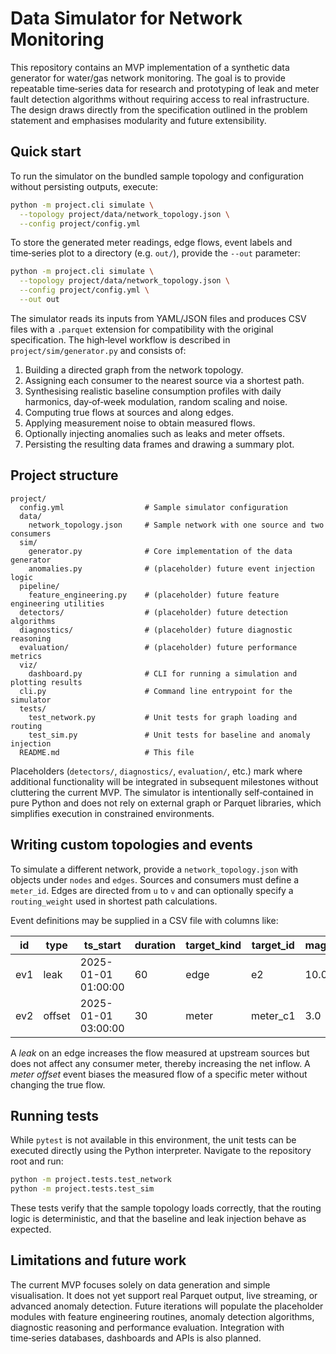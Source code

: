 # Data Simulator for Network Monitoring

This repository contains an MVP implementation of a synthetic data
generator for water/gas network monitoring.  The goal is to provide
repeatable time‑series data for research and prototyping of leak and
meter fault detection algorithms without requiring access to real
infrastructure.  The design draws directly from the specification
outlined in the problem statement and emphasises modularity and future
extensibility.

## Quick start

To run the simulator on the bundled sample topology and configuration
without persisting outputs, execute:

```bash
python -m project.cli simulate \
  --topology project/data/network_topology.json \
  --config project/config.yml
```

To store the generated meter readings, edge flows, event labels and
time‑series plot to a directory (e.g. `out/`), provide the `--out`
parameter:

```bash
python -m project.cli simulate \
  --topology project/data/network_topology.json \
  --config project/config.yml \
  --out out
```

The simulator reads its inputs from YAML/JSON files and produces
CSV files with a `.parquet` extension for compatibility with the
original specification.  The high‑level workflow is described in
`project/sim/generator.py` and consists of:

1. Building a directed graph from the network topology.
2. Assigning each consumer to the nearest source via a shortest path.
3. Synthesising realistic baseline consumption profiles with daily
   harmonics, day‑of‑week modulation, random scaling and noise.
4. Computing true flows at sources and along edges.
5. Applying measurement noise to obtain measured flows.
6. Optionally injecting anomalies such as leaks and meter offsets.
7. Persisting the resulting data frames and drawing a summary plot.

## Project structure

```
project/
  config.yml                  # Sample simulator configuration
  data/
    network_topology.json     # Sample network with one source and two consumers
  sim/
    generator.py              # Core implementation of the data generator
    anomalies.py              # (placeholder) future event injection logic
  pipeline/
    feature_engineering.py    # (placeholder) future feature engineering utilities
  detectors/                  # (placeholder) future detection algorithms
  diagnostics/                # (placeholder) future diagnostic reasoning
  evaluation/                 # (placeholder) future performance metrics
  viz/
    dashboard.py              # CLI for running a simulation and plotting results
  cli.py                      # Command line entrypoint for the simulator
  tests/
    test_network.py           # Unit tests for graph loading and routing
    test_sim.py               # Unit tests for baseline and anomaly injection
  README.md                   # This file
```

Placeholders (`detectors/`, `diagnostics/`, `evaluation/`, etc.) mark where
additional functionality will be integrated in subsequent milestones
without cluttering the current MVP.  The simulator is intentionally
self‑contained in pure Python and does not rely on external graph or
Parquet libraries, which simplifies execution in constrained
environments.

## Writing custom topologies and events

To simulate a different network, provide a `network_topology.json` with
objects under `nodes` and `edges`.  Sources and consumers must define a
`meter_id`.  Edges are directed from `u` to `v` and can optionally
specify a `routing_weight` used in shortest path calculations.

Event definitions may be supplied in a CSV file with columns like:

| id  | type   | ts_start            | duration | target_kind | target_id | magnitude | mode  |
|-----|--------|---------------------|----------|-------------|-----------|-----------|-------|
| ev1 | leak   | 2025-01-01 01:00:00 | 60       | edge        | e2        | 10.0      | const |
| ev2 | offset | 2025-01-01 03:00:00 | 30       | meter       | meter_c1  | 3.0       | add   |

A *leak* on an edge increases the flow measured at upstream sources but
does not affect any consumer meter, thereby increasing the net inflow.
A *meter offset* event biases the measured flow of a specific meter
without changing the true flow.

## Running tests

While `pytest` is not available in this environment, the unit tests can
be executed directly using the Python interpreter.  Navigate to the
repository root and run:

```bash
python -m project.tests.test_network
python -m project.tests.test_sim
```

These tests verify that the sample topology loads correctly, that the
routing logic is deterministic, and that the baseline and leak
injection behave as expected.

## Limitations and future work

The current MVP focuses solely on data generation and simple
visualisation.  It does not yet support real Parquet output, live
streaming, or advanced anomaly detection.  Future iterations will
populate the placeholder modules with feature engineering routines,
anomaly detection algorithms, diagnostic reasoning and performance
evaluation.  Integration with time‑series databases, dashboards and
APIs is also planned.